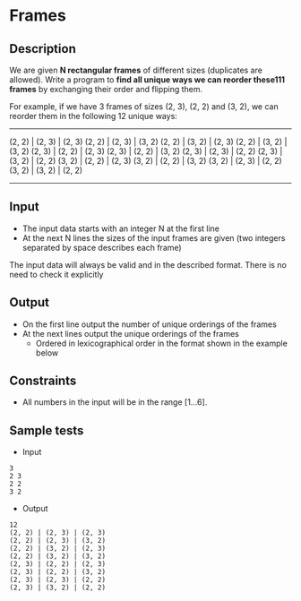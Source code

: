# Frames


## Description

We are given **N rectangular frames** of different sizes (duplicates are allowed). Write a program to **find all unique ways we can reorder these111 frames** by exchanging their order and flipping them.


For example, if we have 3 frames of sizes (2, 3), (2, 2) and (3, 2), we can reorder them in the following 12 unique ways:

  -------------------------- -------------------------- -------------------------- --------------------------
  (2, 2) | (2, 3) | (2, 3)   (2, 2) | (2, 3) | (3, 2)   (2, 2) | (3, 2) | (2, 3)   (2, 2) | (3, 2) | (3, 2)
  (2, 3) | (2, 2) | (2, 3)   (2, 3) | (2, 2) | (3, 2)   (2, 3) | (2, 3) | (2, 2)   (2, 3) | (3, 2) | (2, 2)
  (3, 2) | (2, 2) | (2, 3)   (3, 2) | (2, 2) | (3, 2)   (3, 2) | (2, 3) | (2, 2)   (3, 2) | (3, 2) | (2, 2)
  -------------------------- -------------------------- -------------------------- --------------------------

## Input

- The input data starts with an integer N at the first line
- At the next N lines the sizes of the input frames are given (two integers separated by space describes each frame)

The input data will always be valid and in the described format. There is no need to check it explicitly

## Output

- On the first line output the number of unique orderings of the frames
- At the next lines output the unique orderings of the frames
    - Ordered in lexicographical order in the format shown in the example below

## Constraints

-   All numbers in the input will be in the range \[1…6\].

## Sample tests

- Input

```
3
2 3
2 2
3 2
```

- Output

```
12
(2, 2) | (2, 3) | (2, 3)
(2, 2) | (2, 3) | (3, 2)
(2, 2) | (3, 2) | (2, 3)
(2, 2) | (3, 2) | (3, 2)
(2, 3) | (2, 2) | (2, 3)
(2, 3) | (2, 2) | (3, 2)
(2, 3) | (2, 3) | (2, 2)
(2, 3) | (3, 2) | (2, 2)
```
